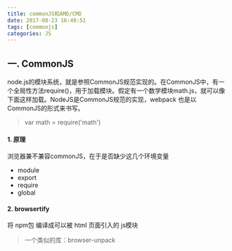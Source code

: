 ```yaml
---
title: commonJS和AMD/CMD
date: 2017-08-23 16:49:51
tags: [commonjs]
categories: JS
---
```


## 一. CommonJS
 node.js的模块系统，就是参照CommonJS规范实现的。在CommonJS中，有一个全局性方法require()，用于加载模块。假定有一个数学模块math.js，就可以像下面这样加载。NodeJS是CommonJS规范的实现，webpack 也是以CommonJS的形式来书写。
> var math = require('math')

#### 1. 原理
浏览器兼不兼容commonJS，在于是否缺少这几个环境变量
* module
* export
* require
* global

#### 2. browsertify
将 npm包 编译成可以被 html 页面引入的 js模块
> 一个类似的库：browser-unpack
